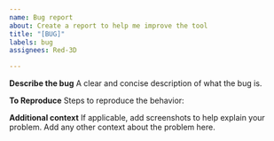 ```yaml
---
name: Bug report
about: Create a report to help me improve the tool
title: "[BUG]"
labels: bug
assignees: Red-3D

---
```


**Describe the bug**
A clear and concise description of what the bug is.

**To Reproduce**
Steps to reproduce the behavior:

**Additional context**
If applicable, add screenshots to help explain your problem.
Add any other context about the problem here.
